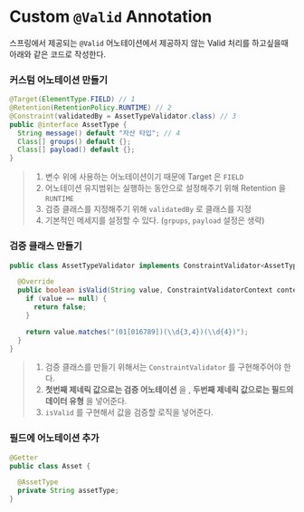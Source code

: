 # Custom ```@Valid``` Annotation
스프링에서 제공되는 ```@Valid``` 어노테이션에서 제공하지 않는 Valid 처리를 하고싶을때 아래와 같은 코드로 작성한다. 
### 커스텀 어노테이션 만들기
```java
@Target(ElementType.FIELD) // 1
@Retention(RetentionPolicy.RUNTIME) // 2
@Constraint(validatedBy = AssetTypeValidator.class) // 3
public @interface AssetType {
  String message() default "자산 타입"; // 4
  Class[] groups() default {};
  Class[] payload() default {};
}
```
> 1. 변수 위에 사용하는 어노테이션이기 때문에 Target 은 ```FIELD``` 
> 2. 어노테이션 유지범위는 실행하는 동안으로 설정해주기 위해 Retention 을 ```RUNTIME``` 
> 3. 검증 클래스를 지정해주기 위해 ```validatedBy``` 로 클래스를 지정
> 4. 기본적인 메세지를 설정할 수 있다. (```grpups```, ```payload``` 설정은 생략)  
### 검증 클래스 만들기  
```java
public class AssetTypeValidator implements ConstraintValidator<AssetType, String> { // 1, 2

  @Override
  public boolean isValid(String value, ConstraintValidatorContext context) { // 3
    if (value == null) {
      return false;
    }

    return value.matches("(01[016789])(\\d{3,4})(\\d{4})");
  }
}
```
> 1. 검증 클래스를 만들기 위해서는 ```ConstraintValidator``` 를 구현해주어야 한다.  
> 2. __첫번째 제네릭 값으로는 검증 어노테이션__ 을 , __두번째 제네릭 값으로는 필드의 데이터 유형__ 을 넣어준다.
> 3. ```isValid``` 를 구현해서 값을 검증할 로직을 넣어준다.
### 필드에 어노테이션 추가 
```java
@Getter
public class Asset {

  @AssetType
  private String assetType;
}
```
